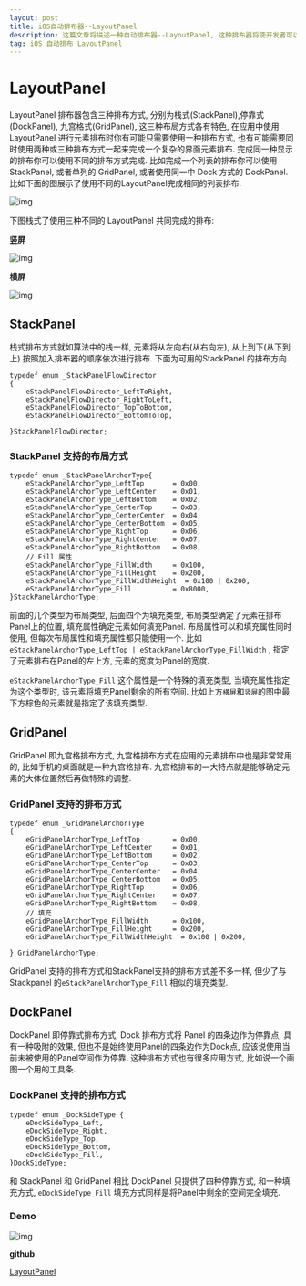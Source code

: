 ```yaml
---
layout: post
title: iOS自动排布器--LayoutPanel
description: 这篇文章将描述一种自动排布器--LayoutPanel, 这种排布器将使开发者可以通过代码的方式完成界面元素的排布, 相对于 iOS 原生的自动排布方式, LayoutPanel 会有很多优势. 
tag: iOS 自动排布 LayoutPanel
---
```


# LayoutPanel
LayoutPanel 排布器包含三种排布方式, 分别为栈式(StackPanel),停靠式(DockPanel), 九宫格式(GridPanel), 这三种布局方式各有特色, 在应用中使用 LayoutPanel 进行元素排布时你有可能只需要使用一种排布方式, 也有可能需要同时使用两种或三种排布方式一起来完成一个复杂的界面元素排布. 完成同一种显示的排布你可以使用不同的排布方式完成. 比如完成一个列表的排布你可以使用 StackPanel, 或者单列的 GridPanel, 或者使用同一中 Dock 方式的 DockPanel. 比如下面的图展示了使用不同的LayoutPanel完成相同的列表排布.

![img](http://farm8.staticflickr.com/7332/10488276874_ed0774571d.jpg)

下图栈式了使用三种不同的 LayoutPanel 共同完成的排布:

**竖屏**

![img](http://farm4.staticflickr.com/3814/10424358723_1a98e1f271.jpg)

**横屏**

![img](http://farm8.staticflickr.com/7452/10424214796_0f325478d6.jpg)
 


## StackPanel
栈式排布方式就如算法中的栈一样, 元素将从左向右(从右向左), 从上到下(从下到上) 按照加入排布器的顺序依次进行排布.
下面为可用的StackPanel 的排布方向.

```
typedef enum _StackPanelFlowDirector
{
    eStackPanelFlowDirector_LeftToRight,
    eStackPanelFlowDirector_RightToLeft,
    eStackPanelFlowDirector_TopToBottom,
    eStackPanelFlowDirector_BottomToTop,
    
}StackPanelFlowDirector;
```

### StackPanel 支持的布局方式

```
typedef enum _StackPanelArchorType{
    eStackPanelArchorType_LeftTop       = 0x00,
    eStackPanelArchorType_LeftCenter    = 0x01,
    eStackPanelArchorType_LeftBottom    = 0x02,
    eStackPanelArchorType_CenterTop     = 0x03,
    eStackPanelArchorType_CenterCenter  = 0x04,
    eStackPanelArchorType_CenterBottom  = 0x05,
    eStackPanelArchorType_RightTop      = 0x06,
    eStackPanelArchorType_RightCenter   = 0x07,
    eStackPanelArchorType_RightBottom   = 0x08,    
    // Fill 属性
    eStackPanelArchorType_FillWidth     = 0x100, 
    eStackPanelArchorType_FillHeight    = 0x200,
    eStackPanelArchorType_FillWidthHeight  = 0x100 | 0x200,
    eStackPanelArchorType_Fill          = 0x8000,
}StackPanelArchorType;

```

前面的几个类型为布局类型, 后面四个为填充类型, 布局类型确定了元素在排布Panel上的位置, 填充属性确定元素如何填充Panel. 布局属性可以和填充属性同时使用, 但每次布局属性和填充属性都只能使用一个.
比如 `eStackPanelArchorType_LeftTop | eStackPanelArchorType_FillWidth` , 指定了元素排布在Panel的左上方, 元素的宽度为Panel的宽度.

`eStackPanelArchorType_Fill` 这个属性是一个特殊的填充类型, 当填充属性指定为这个类型时, 该元素将填充Panel剩余的所有空间. 比如上方`横屏`和`竖屏`的图中最下方棕色的元素就是指定了该填充类型.

## GridPanel
GridPanel 即九宫格排布方式, 九宫格排布方式在应用的元素排布中也是非常常用的, 比如手机的桌面就是一种九宫格排布. 九宫格排布的一大特点就是能够确定元素的大体位置然后再做特殊的调整.

### GridPanel 支持的排布方式

```
typedef enum _GridPanelArchorType
{
    eGridPanelArchorType_LeftTop        = 0x00,
    eGridPanelArchorType_LeftCenter     = 0x01,
    eGridPanelArchorType_LeftBottom     = 0x02,
    eGridPanelArchorType_CenterTop      = 0x03,
    eGridPanelArchorType_CenterCenter   = 0x04,
    eGridPanelArchorType_CenterBottom   = 0x05,
    eGridPanelArchorType_RightTop       = 0x06,
    eGridPanelArchorType_RightCenter    = 0x07,
    eGridPanelArchorType_RightBottom    = 0x08,
    // 填充
    eGridPanelArchorType_FillWidth      = 0x100,
    eGridPanelArchorType_FillHeight     = 0x200,
    eGridPanelArchorType_FillWidthHeight  = 0x100 | 0x200,
    
} GridPanelArchorType;
```

GridPanel 支持的排布方式和StackPanel支持的排布方式差不多一样, 但少了与Stackpanel 的`eStackPanelArchorType_Fill` 相似的填充类型.

## DockPanel
DockPanel 即停靠式排布方式, Dock 排布方式将 Panel 的四条边作为停靠点, 具有一种吸附的效果, 但也不是始终使用Panel的四条边作为Dock点, 应该说使用当前未被使用的Panel空间作为停靠. 这种排布方式也有很多应用方式, 比如说一个画图一个用的工具条.


### DockPanel 支持的排布方式

```
typedef enum _DockSideType {
    eDockSideType_Left,
    eDockSideType_Right,
    eDockSideType_Top,
    eDockSideType_Bottom,
    eDockSideType_Fill,
}DockSideType;
```

和 StackPanel 和 GridPanel 相比 DockPanel 只提供了四种停靠方式, 和一种填充方式,  `eDockSideType_Fill` 填充方式同样是将Panel中剩余的空间完全填充. 


### Demo

![img](http://farm4.staticflickr.com/3769/10488943405_e87320f41e.jpg)


**github**

[LayoutPanel](https://github.com/Nekle/StackPanel)






 







